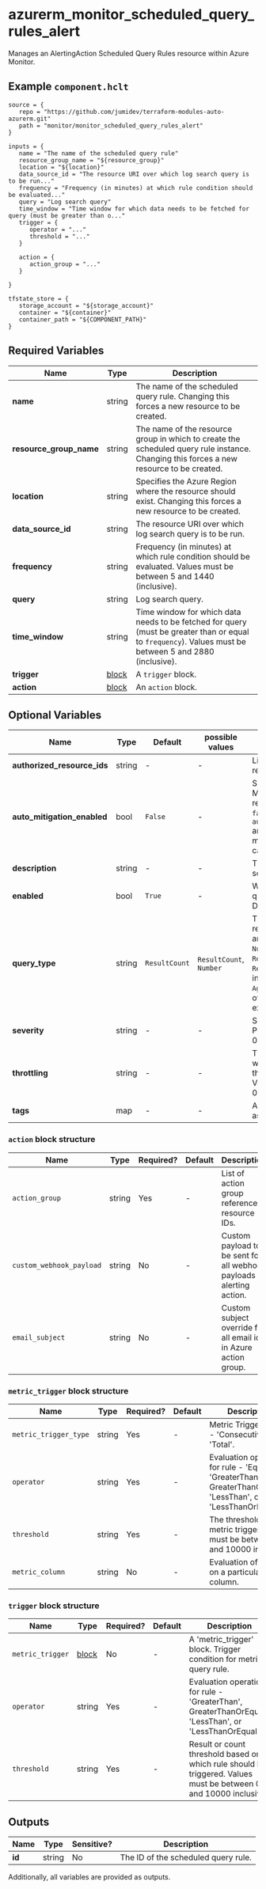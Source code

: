 # azurerm_monitor_scheduled_query_rules_alert

Manages an AlertingAction Scheduled Query Rules resource within Azure Monitor.

## Example `component.hclt`

```hcl
source = {
   repo = "https://github.com/jumidev/terraform-modules-auto-azurerm.git"   
   path = "monitor/monitor_scheduled_query_rules_alert"   
}

inputs = {
   name = "The name of the scheduled query rule"   
   resource_group_name = "${resource_group}"   
   location = "${location}"   
   data_source_id = "The resource URI over which log search query is to be run..."   
   frequency = "Frequency (in minutes) at which rule condition should be evaluated..."   
   query = "Log search query"   
   time_window = "Time window for which data needs to be fetched for query (must be greater than o..."   
   trigger = {
      operator = "..."      
      threshold = "..."      
   }
   
   action = {
      action_group = "..."      
   }
   
}

tfstate_store = {
   storage_account = "${storage_account}"   
   container = "${container}"   
   container_path = "${COMPONENT_PATH}"   
}

```

## Required Variables

| Name | Type |  Description |
| ---- | --------- |  ----------- |
| **name** | string |  The name of the scheduled query rule. Changing this forces a new resource to be created. | 
| **resource_group_name** | string |  The name of the resource group in which to create the scheduled query rule instance. Changing this forces a new resource to be created. | 
| **location** | string |  Specifies the Azure Region where the resource should exist. Changing this forces a new resource to be created. | 
| **data_source_id** | string |  The resource URI over which log search query is to be run. | 
| **frequency** | string |  Frequency (in minutes) at which rule condition should be evaluated. Values must be between 5 and 1440 (inclusive). | 
| **query** | string |  Log search query. | 
| **time_window** | string |  Time window for which data needs to be fetched for query (must be greater than or equal to `frequency`). Values must be between 5 and 2880 (inclusive). | 
| **trigger** | [block](#trigger-block-structure) |  A `trigger` block. | 
| **action** | [block](#action-block-structure) |  An `action` block. | 

## Optional Variables

| Name | Type |  Default  |  possible values |  Description |
| ---- | --------- |  ----------- | ----------- | ----------- |
| **authorized_resource_ids** | string |  -  |  -  |  List of Resource IDs referred into query. | 
| **auto_mitigation_enabled** | bool |  `False`  |  -  |  Should the alerts in this Metric Alert be auto resolved? Defaults to `false`. -> **NOTE** `auto_mitigation_enabled` and `throttling` are mutually exclusive and cannot both be set. | 
| **description** | string |  -  |  -  |  The description of the scheduled query rule. | 
| **enabled** | bool |  `True`  |  -  |  Whether this scheduled query rule is enabled. Default is `true`. | 
| **query_type** | string |  `ResultCount`  |  `ResultCount`, `Number`  |  The type of query results. Possible values are `ResultCount` and `Number`. Default is `ResultCount`. If set to `ResultCount`, `query` must include an `AggregatedValue` column of a numeric type, for example, `Heartbeat | summarize AggregatedValue = count() by bin(TimeGenerated, 5m)`. | 
| **severity** | string |  -  |  -  |  Severity of the alert. Possible values include: 0, 1, 2, 3, or 4. | 
| **throttling** | string |  -  |  -  |  Time (in minutes) for which Alerts should be throttled or suppressed. Values must be between 0 and 10000 (inclusive). | 
| **tags** | map |  -  |  -  |  A mapping of tags to assign to the resource. | 

### `action` block structure

| Name | Type | Required? | Default | Description |
| ---- | ---- | --------- | ------- | ----------- |
| `action_group` | string | Yes | - | List of action group reference resource IDs. |
| `custom_webhook_payload` | string | No | - | Custom payload to be sent for all webhook payloads in alerting action. |
| `email_subject` | string | No | - | Custom subject override for all email ids in Azure action group. |

### `metric_trigger` block structure

| Name | Type | Required? | Default | Description |
| ---- | ---- | --------- | ------- | ----------- |
| `metric_trigger_type` | string | Yes | - | Metric Trigger Type - 'Consecutive' or 'Total'. |
| `operator` | string | Yes | - | Evaluation operation for rule - 'Equal', 'GreaterThan', GreaterThanOrEqual', 'LessThan', or 'LessThanOrEqual'. |
| `threshold` | string | Yes | - | The threshold of the metric trigger. Values must be between 0 and 10000 inclusive. |
| `metric_column` | string | No | - | Evaluation of metric on a particular column. |

### `trigger` block structure

| Name | Type | Required? | Default | Description |
| ---- | ---- | --------- | ------- | ----------- |
| `metric_trigger` | [block](#metric_trigger-block-structure) | No | - | A 'metric_trigger' block. Trigger condition for metric query rule. |
| `operator` | string | Yes | - | Evaluation operation for rule - 'GreaterThan', GreaterThanOrEqual', 'LessThan', or 'LessThanOrEqual'. |
| `threshold` | string | Yes | - | Result or count threshold based on which rule should be triggered. Values must be between 0 and 10000 inclusive. |



## Outputs

| Name | Type | Sensitive? | Description |
| ---- | ---- | --------- | --------- |
| **id** | string | No  | The ID of the scheduled query rule. | 

Additionally, all variables are provided as outputs.
